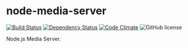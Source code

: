# node-media-server

[![Build Status](https://travis-ci.org/pipll/node-media-server.svg?branch=master)](https://travis-ci.org/pipll/node-media-server) [![Dependency Status](https://david-dm.org/pipll/node-media-server/status.svg)](https://david-dm.org/pipll/node-media-server) [![Code Climate](https://codeclimate.com/github/pipll/node-media-server/badges/gpa.svg)](https://codeclimate.com/github/pipll/node-media-server) ![GitHub license](https://img.shields.io/github/license/pipll/node-media-server.svg)

Node.js Media Server.
